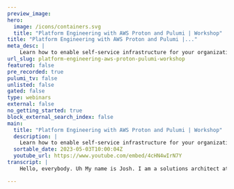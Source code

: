 ```yaml
---
preview_image:
hero:
  image: /icons/containers.svg
  title: "Platform Engineering with AWS Proton and Pulumi | Workshop"
title: "Platform Engineering with AWS Proton and Pulumi |..."
meta_desc: |
    Learn how to enable self-service infrastructure for your organization using AWS Proton and Pulumi. The workshop will briefly introduce Pulumi, an i...
url_slug: platform-engineering-aws-proton-pulumi-workshop
featured: false
pre_recorded: true
pulumi_tv: false
unlisted: false
gated: false
type: webinars
external: false
no_getting_started: true
block_external_search_index: false
main:
  title: "Platform Engineering with AWS Proton and Pulumi | Workshop"
  description: |
    Learn how to enable self-service infrastructure for your organization using AWS Proton and Pulumi. The workshop will briefly introduce Pulumi, an infrastructure-as-code platform where you can use familiar programming languages to provision modern cloud infrastructure and AWS Proton, a managed service for self-service infrastructure templates.   This 200-level workshop is designed to help users with basic familiarity with Pulumi effectively handle real-world use cases. We will guide you through using AWS Proton and Pulumi with diagrams and a series of labs to help accelerate your organization's platform engineering efforts.  
  sortable_date: 2023-05-03T10:00:04Z
  youtube_url: https://www.youtube.com/embed/4cHN4wIrN7Y
transcript: |
    Hello, everybody. Uh My name is Josh. I am a solutions architect at Pulumi. Uh and with me is Adam and if you'd like to introduce yourself. Yeah. Hey, y'all. My name is uh Adam Keller. I am a developer advocate um with Aws and um specifically, I'm working with uh A BS proton as well as just overall on the platform engineering and DEV ops Space uh over at Aws. So, really excited to be here and talk to y'all today. All right. So, uh if you have not yet done, so I definitely encourage everyone to sign up for a Plumy account. Uh If you sign up for a Plume account, you can use the Plumy back end uh to manage your state file and your secrets. That is definitely the easiest way to get started. The uh ploy service is free to use for individual use forever uh with essentially unlimited usage. Uh So I definitely encourage you to if you're, especially if you're learning, Pulumi use the Pulumi Service back end. Um Once you are up and running with Pulumi and uh if you think that your organization might be adopting it uh on a larger scale. I would encourage you to sign up for a 14 day free trial that will give you two weeks of access to our enterprises enterprise features. You know, pretty much the full uh range of things that the Pulumi service offers. So you get two weeks of free access to all of that including like scin single sign on. Uh you know, our most advanced policy is code features all there. Uh and there is no credit card required for that. Uh So don't use your trial like right away for just like getting up and running with ploy. But like once you get comfortable with Pulumi and you're like, hey, I might want to show this to my organization. Uh That's like a good time to sign up for uh for a trial. OK. So I'm gonna hand off to Adam now and he's gonna tell you a little bit about proton platform engineering and internal developer platforms. Take it away. Thank you. So, um first of all, again, thank you everybody for, for being here. Super excited to just talk about platform engineering, proton Pulumi and how, how all of this kind of comes together. Um But usually when I, when I talk about platform engineering, I like to start by just kind of talking about how we got to where we are today and, and how we've evolved and you know, when we look at platform engineering, really, it's all foundational built on top of you know this the the DEV ops movement dev ops culture with, you know, the ultimate goal of bridging the gap between developers and operators, you know, and, and, and infrastructure folks. Um you know, we started where we had this, this kind of very siloed model where infrastructure, people built infrastructure, they received a request, then they provisioned the infrastructure provision, the application to run on that infrastructure and then it was ready to go. And the developer just said, here's my code. Now you do the rest obviously, that was a slow process, very time consuming. And where we've gotten to is this kind of more modern era now where uh you know, folks are leveraging the cloud, they are taking advantage of managed services. You know, we've kind of learned that if we don't have to manage a database, you know, server, uh why do it and let's offload that, that heavy lifting, let the cloud take care of it. Um You know, we're using more modern technologies, containers, serverless technologies. There's been this huge uh boom in in leveraging serverless managed services uh and containers. And I mean, look, we see it with Kubernetes today, we see it with, you know, Circulus functionality like Aws lambda. Uh it's just exploded and with that have come some really great uh Infra infrastructure is code tools. Um you know, Pulumi being one of them where you know, infrastructures code started with uh defining as you know, Yaml cloud formation but before that, it was using chef, you know, puppet and we've kind of evolved into really programmatically defining your infrastructure as code. And you know, with that has a lot of power comes with that, right? You can have a lot of conditional logic and really make smart decisions when you build your infrastructure using infrastructure as code. And of course, you know, C I CD pipelines have become all the rage and and that's even evolved into uh into using GIT as, as the source of truth. So we've seen a lot of, you know, pipelines kind of taking over git with get ops and finding, you know, modern approaches to deploying code, deploying infrastructure uh as well. And of course, the, the last thing to mention here is microservices, right? We've, we've gone from this um you know, monolithic uh model of, of developing software to a more micro service model. And uh you know, one thing I wanna say is is there's no right or wrong approach to how you build software and how, how you build uh infrastructure, ultimately, what it comes down to is what's the best model to support the culture of the organization and to support your, your teams. But with that, we found that micro services obviously give you more agility uh so you can move faster, deploy faster, your blast radius is lessened because if you, you break your micro service, you're not breaking the entire application. And you know, throwing up a 500 error on, on your website uh for the entire page, maybe it's just one particular function of uh of your uh application. But with that, while we gained a lot of advantages, ultimately, what we've realized is that, you know, we've kind of sold it as, as maybe some people have sold it as being simpler. Maybe some have said it's a simpler approach. But I think what we've realized is it's not um you know, to build micro services to build out your infrastructure as code, there are still a lot of resources that need to be created. Um And we still have to think about how do we deploy these resources and then once those resources are deployed and our applications deployed, how are we monitoring it? How are we keeping track of um of the health of our application, the health of our infrastructure to ensure that, you know, we're not just going down and, and no one's aware of it. So, you know, what we've seen is with the DEV ops movement that we've made some pretty great progress. You know, developers get the C I CD pipelines, this really awesome automation, but it's still the developers are still focused on, you know, when we're, when we're bringing the two teams together, there's still a lot of focus on infrastructure and developers still have to kind of think about a lot of the uh you know, what's on on the infrastructure side and there's a lot of work. Um And ultimately, what we're hearing is developers don't always want to be experts and you know, be the the 10 X developer, right? They want to do what they do really well, which is build application code. Um And, and you know, deploy that code, so they're looking for standardization. But with all of this, we want to enable developers to, to build at their pace in a self-service model, but ultimately have the guard rails in place to do that. And with that, we've seen, you know, in practice where we see these built giant extractions that are being built by platform teams mega pipelines. Uh you know, this one C I CD pipeline that kind of deploys everything and I call it like the Uber C I CD pipeline that deploys all your infrastructure across many accounts and it becomes really hard when someone wants to come in and maintain that or contribute or build on top of that. So ultimately, what we've seen is there with all the good that's come out of this. In reality, there's still a lot of complexity to manage and we're still looking for ways to simplify that. And this is where platform engineering has, has come in. And again, I will say platform engineering, in my opinion is just an extension of DEV ops. Um You know, I think titles are are great, you know, but at the end of the day, we all have the same goal in mind. And that goal is to just make developers lives easier so they can serve their uh end user, which is, you know, the customer so they can give, you know, fix bugs faster, provide features faster and the operations teams, the infrastructures teams can build resources and define them in a way that enables developers to move faster and that ultimately the developers are their customers. So to put it simply, platform engineering is just looking to bridge that gap with self service interfaces um and ways for the developers to get what they need with all the guard rails and, and compliance built in. So with that, we've seen the boom in platform engineering in two kind of emerging patterns. One of those is get ups where you know, get ups, there's, there's a whole thing on, on a definition on it according to the CNCF. But ultimately, the idea behind get ups is you use get as the source of truth and any time a uh manifest is updated and get ups or any changes made, um There's a controller out there that's going to apply that change. And if anything changes manually outside of code, that controller is gonna reconcile and make sure that desired state is always being met. And then on the other side, we have self-service developer platforms, otherwise known as internal developer platforms. Sometimes you'll hear in in uh internal developer portals. Um But ultimately the goal of a a self-service developer platform is to set your standards and build common blueprints that represent your organization and your best practices of how you operate. So an example may be, you know, defining kubernetes clusters and then defining a standard way to deploy your applications onto those kubernetes clusters that meet compliance that follow the guard rails and ensure that what you're, what a developer is deploying is safe according to your standards. So ad BS proton aims to solve the problem of platform engineering and having to manage the platform on your own. So as I mentioned earlier, you know, platform engineering, the goal is to bridge the gap between developers and infrastructure operators. And proton really believes in that as as its mission. So I like to refer to proton as infrastructure as code orchestration where ultimately the platform team is defining the templates um that developers can, can deploy from oftentimes we call this golden path where we're saying here are the patterns that you can use to deploy. And you know, oftentimes these patterns are, you know, like I mentioned earlier, you know, uh containerized services, serverless functions that are, you know, behind an API gateway and these patterns deploy to all your shared environments based on on where you know, you want them to deploy. So a couple of features about proton and I realize I'm talking a lot, I could honestly talk all day, but I wanna get to the demo because I think that's where the most fun is. But proton provides um some pretty powerful functionality that we found our uh our customers have found to be really exciting and they've had great success with one is the self-service interface. So uh as a as a platform uh engineer, you're able to define your template centrally store them in GIT and use GIT as that source of truth. And proton will actually automatically uh present templates uh and publish those templates based on what you've stored in GIT. And when you set up that sync process, um but it has that really nice self-service interface for developers to go in, they have a nice catalog of, of um different blueprints or patterns that they can choose from, they pass in their inputs to configure the infrastructures code. And then proton actually deploys that infrastructure as code on their behalf. So from the developer's perspective, they get that nice self-service interface, whether that's via the console or API S and proton manages the deployment of those resources as well as the the insight and visibility into all the resources that have been deployed across accounts um using AWS proton. Uh And the last uh you know, feature I'll talk about with proton is, is the versioning uh system. So one common problem we see out there in the wild is, you know, as customers uh you know, grow and grow and, and their footprint gets really large, having insight into knowing what you've deployed across all your different environments becomes very challenging. And where that challenge becomes even more of a potential problem is when you need to apply a fix. And you know, let's just say, you know, there's an ami that you're referencing Amazon machine image, right? And that machine image is referencing a particular package on the operating system that is now has a a pretty critical vulnerability. Well, in order to find out what version of infrastructures code is running across all your environments, you have to do some creative digging to figure out what's running where. Well with proton, that's all central in the proton dashboard, I can very quickly see what a version of my infrastructures code templates are running where and then we can take the appropriate action, do a one click upgrade and then we can get to that latest version. So that's it for proton. Uh I'm gonna pass it off to Josh and we'll go from there. OK? And, and folks, I'm gonna go a little faster than I usually go. Uh Because I wanna make sure that I'm able to get to the code uh because the code is uh more extensive than it usually is uh for uh for one of these hourlong workshops. OK. So what is Pulumi uh pluming is an infrastructure code tool. Uh The essential um elements of it are that it allows you to use real programming languages. Um We'll go over the full list in a moment on one of the future slides. Uh and it works with a multitude of clouds so it works with AWS uh A w uh the other public clouds. So we won't mention by name but you probably know them. Uh and also a long tail of likes uh solution. So like data do new, like GB git lab, so on and so forth. Um Off zero, I think uh there's like um a huge range of uh providers that uh plume can work with. So, um and so like, essentially that is the uh the, the crux of, of like Pulumi is real programming languages and then it works with a multitude of clouds. Um Plume is uh open source. Uh All of the, all the stuff that we're doing today is either open source or using the free version of our SAS back end. Um So uh do, do you know that the only cost that would be incurred by uh running this demo would be the cost of the EWS resources? And that should also be likewise pretty minimal uh a little bit about Pulumi program model. So at the um the overarching kind of structure, the big, the big container is a project. You don't generally deal with projects directly. Um within a project, you have a program that's uh that's your code. Uh that's uh for us that's going to be uh a typescript file uh within your program you're defining resources. An example of resource uh is like a BBC or an S3 bucket, resources had inputs and outputs. Uh And so you will very frequently see this pattern where the output of one resource becomes the input of the next resource. For example, you might define an AWS S3 bucket and the uh bucket name uh output would become the input of a uh a policy that you might apply to the bucket. Uh And so you'll see that pattern repeated uh in our code. Uh Likewise. So behind the scenes, within those inputs and outputs, that's where Pulumi is keeping track of what needs to be uh create uh changed or created or destroyed. And in what order, uh so that's kind of where the magic happens and that's what allows you to make your Pulumi program declarative. Uh You don't have to say, you know, I want to update this attribute of this bucket and then attribute uh change. Like this part of the policy, Pulumi will keep track of those uh dependencies for you by the behind the scene. In addition to our program, where we define our resources, we have stacks, stacks are essentially instances of the program. Uh A very, very common use for stacks is to make a different environments. So, like your Q A DEV and prod um that is actually not as applicable um when you're using proton as we'll see later, but it's just important to know uh you know, how you would do this in a sort of vanilla polly uh situation. Uh a quick overview of Plume's model. So we have our Plume program that is where we are writing our code plume programs can be written in a wide range of languages including Python uh typescript, javascript. That's what we'll be using today. Uh But we also support Go uh C# F sharp. Uh We have java support which is in preview. Uh We also have YAML. Uh YAML is kind of like there for um organizations that might not be ready to take like a, a full step to using full programming languages to define their infrastructure's code. And it's kind of there so that like folks have a little bit easier onboarding if they're not yet comfortable um with, with writing code, uh real, real programming languages to define infrastructure. Your Pulumi program is executed by the Pulumi engine that is like the Pulumi cli. Uh it is going to interact with the Pulumi service to read your state file to find out what state uh your infrastructure is in. And then it is going to inter interact with uh one too many Pulumi providers to actually uh change your resources. So, uh today we'll be using the AWS provider. Uh that is what is making the actual API call to um to the API uh AWS API and uh, but there are other providers out there. Like we have Kubernetes provider that is like very popular. And so like, you know, and you, it is very much idiomatic to use multiple providers in a single um in a single plumbing program. So you might want to spin up an Eks cluster and then deploy some KTIS manifest onto that cluster. Uh And that's like that's a very uh common use of plumbing. Ok. So now we're up to demo time. I'm gonna check the Q and A tag real quick. OK. That is a long question. And I'm gonna have to get to that uh a little bit later because I wanna make sure that I get through the code. Uh I am going to share my screen, rearrange some windows, please be patient. All right, we're gonna share this screen. We're gonna make sure we share the entire screen and the correct screen. OK. So folks should now see visual studio code and now we get to play my favorite part, my favorite game in any workshop. Uh We're gonna play a game called, is it large enough for you to read? Uh How does that look to you, Adam? Does that look? Does that look reasonable? Yeah, that look, that looks pretty good. If anyone complains, I will, I will interrupt you and let you know. Yes, please do. OK. So taking a tour of the code, um There are two important con concepts I understand in proton, there are environments and there are services. Uh your environment is like uh your shared infrastructure and that is typically going to be defined by your platform team and deployed by your platform team. Uh So I'm going and then on top of the in into those environments, you will be deploying services and your services. Uh The templates are still going to be defined by your platforms team. But the actual deployment is typically going to be happening uh by your application development team. So you know, if I am, so as a service team member, I'm going to like come into the proton U I uh and like, you know, fill out a form and then I'm going to click a button and then it will deploy. I will also select the environment into which I am deploying my service and then my service will be deployed. Uh We'll, well, you'll see that in detail uh very shortly. So in this proton templates directory, uh we have an environment template and a service template in the environment template. Um It's important to note that when you bundle uh proton templates, they do have to have a uh prescribed structure to them. Uh And that is detailed of course in the proton dots. Um So within the infrastructure folder here, this is this is like where you're gonna see like the stuff that looks very familiar if you've worked with Pulumi before plus a couple of extra things that I will go into very shortly. Uh So in our pluming program, this is a pretty straightforward pluming program. Uh I'm gonna highlight a few lines. So uh we create a VPC. Uh this is the AWS X VPC. So this creates like a VPC and sub nets and net gateways and all that, all that goodness. So you have a fully functioning VPC like right out of the box with just a couple of lines of code. Uh We also create a in a uh an ECs cluster. Uh We're gonna deploy uh a Fargate service onto that um in the service portion and we have a security group for our load balancer. Uh This is not by the way, 100% production ready. Uh This could certainly be tweaked to be a little bit more, both flexible uh and uh and like uh a little bit more secure. So don't, you know, use this right out of the box for like production. Uh But it should give you a really, really good starting point. Uh And then we also have an A LB and we are deploying uh our A lb into the public subnet of our B PC. So here's an example, I'm gonna highlight over this. That is any um oh I know why uh normally in a pluming program, you would get, you would get the hard typing. Uh But because of the way that we have this set up, you'll notice that there's no node modules here. Uh That's because when we deploy our proton template, we do not include node modules. Uh That is they are uh they will get grabbed when proton runs the template, you'll see all of this later. Uh The important thing to take away from this is like this is our shared infrastructure. So we have a VPC, we have an ECs cluster and we have a load balancer and all of the services that we deploy into this environment uh are going to use this shared infrastructure at the bottom of our file. We have some uh some outputs. Uh These are stack outputs in Pulumi uh in typescript, you do that just by adding the export keyword. Uh So we're exporting the VPC ID, the private subnet I DS, the cluster A RN, the uh the low balancer A RN and low balancer TNS name and all of these things are there because they are going to be consumed by our service template. Notice by the way that we do not export the public subnet I DS because we do not want people deploying services directly into public subnets. That's what the low balancer is partially there for. OK. So that is uh are we so far so good? Uh I, I can't really see the chat because I only have two monitors and one of them has my notes. Uh But I don't even give me a thumbs up. Uh Yeah, I just wanna add, yeah, it seems like everyone's good. Um There was one person just mentioned con maybe some confusion around services. And I just think with, with proton like when, when you think about services think, you know, uh the blueprint that defines how your application runs. So if that's a container, if that's a serverless function, it's whatever the infrastructure uh that is required for your application to run. And then the environment is just those shared resources as Josh said, which by the way, Josh just I wanted to commend you, you explained it like, like maybe you should be the proton developer advocate because that was really good. But the environment is where the shared resources live. And essentially when you deploy a service through proton uh proton bridges uh environments and services together through inputs and outputs. So you make your configurable inputs in the schema file and then proton is able to then dynamically configure resources based on those values. So anyways Josh, so far. So good. Cool. OK. So um how does proton actually like run Pulumi commands? It does it by uh using code build, which is uh for those who don't know code build is um AWS S managed uh continuous integration service. Uh More to, to boil it down to a very, very simple concept. It is basically a con they give you a container and it runs bash commands, whatever you supply it and you define those batch commands uh in this file manifest dot YAML. Uh So there are two scripts that you're basically gonna be supplying here. One is to provision the infrastructure that is going to run a few Pulumi commands and then run Pulumi up and then there's also a deep provision section that's going to uh do whatever it needs to do to set up and it's gonna run plume destroyed. So it's pretty straightforward. Uh Let's take a quick talk uh tour through our provision script. Ok? So we have some debugging stuff You can ignore that safely. OK? So we're gonna download Pulumi, we're gonna run M PM install. That's gonna give us our node modules back and then we're gonna run some plumbing commands to essentially configure the environment. So uh we have a stack name, right? And so um what you can't see here but I have some, I have a sample over here. Uh And I'll go into it in just a moment. Proton takes the inputs that you give through the console and it uh it puts them in AJ O A known JSON file called proton dash inputs dot JSON. And then, so what we're doing here is we're taking proton dot inputs, proton dash inputs dot JSON. And we're using the JQ uh command line tool to get those values and pass them to our Pulumi stack. For example, uh we're grabbing the stack name. Uh You'll see, you'll see more configuration actually when we go from the uh when we, when we go over the uh the service template because that's going to be using all the outputs from the environment which are passed along to the service. Uh If you want to see what that looks like for an environment here is the sample file. So uh the environment name gets passed through like, so we use that environment name that's gonna become the name of our VPC. Uh And then we also, this is actually uh this is actually a little bit outdated, but essentially the one we'll keep an eye on here is the name. So we'll use this name. And then over in our plume program, we pull that in using the plum config functionality. We require the name. We also require a cyber block and then we use this name down here when we actually name the VPC resource. And so this name will filter down into like everything that you see in the console. So like if you're looking at the VPC, if you call this thing, uh you know, my environment, the VPC will end up being called out my environment dash VPC. Uh The um the subnets will have names that are also based off of that. So you'll see which ones are the public subnets and the private subnets and stuff like that. Uh And then we also pass through the cyber block uh as a as a configuration parameter just as a sort of demonstration. It doesn't actually have any effect on uh this particular infrastructure we build. But like if you can think of a scenario where you might have like hub and spoke network with like centralized egress. Uh Those VPC cyber blocks become very, very important because you need them to not collide. And so you need them to be parames. Josh, can I say that is the environment? Uh And I think, you know, so that again, so plume super powerful because you, you can programmatically define your infrastructure as code, you're using typescript here. Now imagine as you get more advanced in your templates, maybe you wanna make a uh one of the optional inputs, load balance or maybe you want to have a central load balancer in your VPC. So with Pulumi, I could have a conditional statement in my code that says if load balancer was enabled. So if that bullying value was set to true when someone created the environment, create a load balancer, create this shared load bouncer. But if not, then that load balancer never gets created. So you can really get you, you there's a lot of power that you have when you mix Pulumi with proton here because you can have this really nice self-service interface with all these options. And the end user is just selecting what they want and programmatically you're able to make decisions at deploy time at render time. So that was all I wanna say. Thanks, Josh Awesome. So um and then, so then the next question is like, well, how do we and how do we like let the console user know um what inputs are available. And so that comes from this file under schema schema dot A. Uh It is a YAML file that essentially lets you define like what the inputs uh the possible inputs are. Uh you can, we, this is a pretty minimal example. Um So right here, we just have the BBC Cider block um environments always have a name anyway. Uh So you don't actually have to define that in the scheme of block. Um But you, there's like a lot you can do with this file, you can say which ones are required, you can add validation uh to these inputs. So like, you know, uh if, if I had more time I could add a uh a validator here um that would like ensure that this is actually a valid cycle blocking. And so, um but let's uh let's get to like the actual action here and let me where, where do we go here? Where did you go? There you are proton console. OK. So uh and now can folks see this? I'm making it nice and big. Hopefully that is OK. And give me a thumbs up if that looks good to you. Little bigger, uh little bigger. All right one. Alright, cool. So here's the proton dashboard. And what we're gonna do now is we are going to create an environment, OK? And create an environment. So here is our environment template. It's called fargate dash env. Uh I may at some point after uh this workshop, go and clean some of these up. So the names are a little bit more consistent. Um But we're gonna select that environment. We're gonna click configure. OK? So under provision, we're gonna leave this alone because we are using code build provisioning. Uh which is, so that's basically neither, none of the above. Uh We're gonna go to which deployment account we're gonna deploy to this account, which is fine. We're gonna give this uh environment a name, my env uh we can give it an option description, but we're not gonna do that here. And then we need to select which role uh is going to be used to deploy it. Uh I will show you how I created this code uh role uh later if there's time, but I'm gonna select this uh this role that I created uh using actually, OK? And then we can add some tags if we need to, but we don't need to do that. So let's click next. Ok? Now, we are able to actually enter the cyber block. Let's let's go 10.3 0.0 0.0 0.16 total, classic classic cyber block. Uh Let's, and then we're gonna hit next, ok? So then we're gonna get a chance to review the inputs that we did. Uh They all look good because this is a simple example. And then we're gonna click create. OK. So now we can see that our deployment status here is in progress. Uh What I'm gonna do is I'm actually gonna reload the page uh and now that we can reload the page, oh Look at this. We have code build provision. And so what we can do is we can click this link to the code build job which will take us into the code build uh console and we can tail the logs and we can watch it, do it, do its thing. And we're not gonna stick around here for the entire creation process. Uh I'm actually gonna jump back to the code so we can maximize our time together. Uh But very shortly, uh I'm actually gonna, I'm gonna jump back to the code now. We'll, we'll check back in here. But what you'll see is you'll see that these um these commands that we define our in our manifest dot L they're gonna start executing. Uh And then we're going to deploy our infrastructure using polluting. Let's see. Do we have any, we don't have any output yet, but that's OK because we have plenty more to show. OK. So that is the environment template. Now, let's take a look at the service template. OK? So our service template um likewise, yeah, this should look pretty familiar. Let's go into the Pulumi programs is the index dot TS file. And what are we doing here? OK. So we are requiring now, remember that we had all these outputs at the end of the environment. Well, we're now making the required configuration parameters uh for the service because this is how the service knows where to deploy its infrastructure. And so what is that infrastructure? Um And let me also preface this by saying uh this, the partitioning of the infrastructure between environment and service is not necessarily optimal. Uh That's another thing that I'd like to work on if I have time. Uh So, so you may see a few minor changes to this after um after this workshop is concluded. Uh So do like, you know, you might want to keep an eye on the um on the workshops uh on the workshops at Repo um that is linked in the handouts. That's where all the code is. So we create a target group for our service and an HD TB listener on the low balancer. And so like, you know, when we create this target group, right, we have this VPC ID and then where is this VPC ID ultimately coming from? It is coming from the environment. And how do we get our environment? Well, when we create our service, we select which environment it's going into. And when we do that, um proton will create a um a proton inputs that chase on file that includes all the outputs of the environment. And so that's right here. That is this file. So you can see that like you know, this is a lot longer than the uh than the, than the JSON file that we have for our environment. Our environment is very short, but our service contains not only like our inputs to the service but also all of the outputs from the environment. And so like here, for example, is like, you know, the, the uh the VPC ID that we're gonna use uh to deploy our listener. So hopefully everybody's following so far. So point being you get the outputs of the environment are passed as inputs to the service. Can I add one thing, Josh really quick, go ahead. Could you go back to that uh input really fast? Um In, in, in addition and again, a a again, you're explaining proton so beautifully. Um If you, one other thing that's really cool about the service templates is you can also bundle a pipeline definition in your service template. So if you decided that you wanted to have a pipeline, what proton would give you here is the pipeline inputs as well. So if you know, you want to make these templates generic, so one thing is maybe you wanna let you know you have a polyglot environment where one team writes and go the other team, you know, develops in Python, but they all need to run unit tests. So you could just say what's your unit test, script location? And then in your pipeline, you're just gonna run that um that that line based on what the the user passed in. And this is where you'll get all the information. So super powerful, you can really build extensive uh like full fledged services here with pipelines end to end and proton will, you know, fill in those blanks uh in this, in this file. All right, that's excellent. Oh And so we can see by the way that our, our V BC is uh being created, uh We're now down to the load bound. So our environment is, is progressing along very nicely uh back to so back to our service. So we're gonna create a target group, a listener I enrolled to run our um to run our far G task. We have a task definition and uh it is running, we're just gonna run essentially. So we're gonna create a far G task if you don't know what Fargate is. Uh fargate is ewss managed uh serverless container orchestrator. Uh It basically means that you can run uh containers without having to worry about the hosts on which they're actually running. You just point it kind of at a VPC and say, uh you know, scale out it within this VPC and it does its thing. Uh It's an excellent option. Uh If you are running an application on containers and uh are just kind of getting started and don't wanna have to necessarily deal with the complexity of running like a Cobert cluster. Uh We have a security group. The security group is this is basically to allow traffic properly. Um From our far day cluster, we need to be able to download the actual engine X container. That's why we have to allow port 443 and then port 80 is where the actual engine X traffic will flow. Again, this is not a production uh ready uh uh set up. You would normally have like uh http S and have that terminate the low bouncer. Uh But for simplicity, we're just gonna run straight port 80 through to uh to engine. Finally, we define the service. Uh The service is going to be deployed into our private subnets. That's where you want. You don't want necessarily want your container to be publicly addressable. Typically you do not. And then the last thing we're gonna do is we're gonna export our service URL uh again in a more um one of the things I do want to eventually do to improve um The this demo code is to allow it to support multiple uh services uh on a, in a single environment right now. It only supports one. So this URL would uh if we had multiple services, there would be like a, an extra um an extra URL segment tacked on to the end and we would use um layer seven based routing to be like, OK. Uh Whatever, whatever, whatever dot Amazon app that AWS dot com slash service one, we'll route to the first service slash service two would route to the second one. Um So that's a future enhancement that hopefully we'll be able to, to get out at some point uh looking at the schema uh or schema dot yaml. So this is the, this is what defines the console inputs for a service. Uh We have a, this is essentially a dummy. Uh uh This is a dummy input basically. Uh But we're gonna allow you to define the service port. It doesn't actually work at a, at present, but that is definitely something that you might uh in a more production scenario of like one clear example of like a, a parameter to the service would be the name of container, right? So you're gonna have like my org slash, you know, uh login service or my org slash orders service or whatever. Uh That's like how you would use it in a more productive scenario. So, like each team would fill out what the name of the container is that contains their application code. OK? So let's see how our uh OK. Good. So our environment is now deployed uh And we can close the code build tab back in proton Town. Uh So we see our environment is called my ENV. And if we hop on over to the VPC console lo and behold to go to our VPC S, we see that we have my environment VPC right here. So that is what we just deployed there is the cer block that we defined and we can see that our inputs to our environment are have been passed along to the actual generated infrastructure. Great. OK. So let's go back to proton and a really cool thing to highlight there, Josh is you didn't. So all you did as the platform engineer and when I say all you did, I'm not trying to, you know, lessen all the, you know, all the hard work, but like you just define your templates using infrastructure as code, right? You're comfortable. That's your, that's your territory. You feel good there. What you didn't have to do was build an infrastructure pipeline. You didn't have to think about cross account roles and like all these all the complexities that come with automating, deploying of these resources, you just, here's my template bundle, here's my infrastructures code, published it and then went through the self service interface and proton handles the rest. So it's just kind of neat that you don't have to think about all of those complex things anymore. You're just really focusing on the value to you, which is defining the infrastructure in a way that's reproducible and deployable. Excellent. Uh So now that we're ready to create a service, we're gonna create, uh we're gonna choose our service template. It's the same single template that we just went over and visual studio code, we're gonna click configure, we're gonna give it a name but my service cool. Uh We don't, uh And then we can define some tags if you want to. That's optional. We're gonna skip that for now and we're also going to define a service instance name. So you can actually deploy multiple instances of the same service uh into multiple environments at once. Uh We'll call this uh my service instance and we need to select the environment. Um It's worth noting that um behind the scenes proton will let you do some pretty sophisticated things so that you can ensure that uh a service is only deployed into a compatible environment and not only a compatible environment but a compatible major version of that environment. Um You can do and we didn't really, we're not gonna show that here today but you uh you do when you create environment templates, there is semantic versioning that you, that you attach to that so you can create a new version of an environment and it might not even be available to anybody yet. Uh You actually have to explicitly publish it. Um So it's like this is like such a huge leap forward. Um For like for these types of manage services, this is like really, you know, proton is like really one of the nicest uh products I've seen uh in this area. So we're gonna select the environment that we just uh deployed into my environment. We're gonna enter our service port which doesn't actually do anything. We don't tell anybody uh we're gonna click next. Ok? Again, we get a chance to review all the choices we made. Uh We think we feel pretty good about them and we're gonna click create. OK? And so now we see our service status has created in progress. Uh I'm going to reload page and we're gonna go to this service instance we're gonna click here. Uh and lo and behold, we have our code build provisioning link And if we click this, it will open uh the codebuild console in a new tab. And again, we can tail the logs and keep an eye on uh what's going on. Uh So it is now running like M PM install. Uh Plume has already been installed and it's eventually going to run Pulumi up. Uh So at this point, uh I think I want to uh hm let's uh actually, you know what? We only have about 10 minutes left. I am by the way more than happy to stick around, I could talk about this for another hour. Uh If folks wanted to. Uh but I don't know that there is necessarily that much demand that said uh maybe this would be a good time to check in on Q and A. Um How are folks doing over there? Is everybody following? Does this all make sense? You know, Josh, there was one question. Yeah, the, the most recent one I think you you may be able to help with is how does proton compare to using uh Pulumi automated deployments could use them in conjunction? Are they more competing? So, uh yeah, I, I think that if you were using proton, you would probably not be using Pulumi deployment. Now that said there's still a lot of value in those scenarios that comes from using the Pulumi service, which uh I I can bring up right now actually. So this is the Pulumi Service. Um One example that comes to mind, right is, um, if you are uh on Pulumi business critical level of um, of service, um we give you the ability to define. So Pulumi has uh a policies code feature called policy packs. And you can, when you're, when you're on business critical, uh you can define a policy pack that needs to apply to every stack in your organization. So if you need HIPA compliance and there's certain AWS services that you can't allow anyone to use, uh you can write one rule in code uh to ensure that those services are not used and they will automatically be applied to all stacks across your organization. Um So that, so no, you would not necessarily be using Pulumi deployments if you're using proton, but there's still, uh, you would still probably want to use the Pulumi service, uh, by the way, uh, in the Pulumi Service, uh, you do get a, uh, history, uh, of this is our service that's being spun up. I guess it, I guess it just finished, um, within the p Pulumi service, by the way, you get, uh, the output, the same output you would see from the ploy cli uh, as well as like the change history to any stacks and any stacks that have been spun up or down as well. Uh So, uh, you get that history in there that's like so important when you're like, trying to figure out like who changed what, when and possibly why. Uh That's always good to know when you're working with production workloads. Uh Also in the Pulumi service. Uh Again, you have like uh we know we have a dashboard that shows you like your resource count over time, stuff like that. Um So I think that I think that the ultimate like proton and the plume service work really well together. Uh But you would not be using the specific feature of colum deployments in all likelihood if you are using proton. Um let's check back by the way on co build. OK. So we are all done. Our service has been uh deployed and if we go back to the pro top console, uh we can reload page and if we scroll down, uh I think it's actually what this up. No, here it is. So if we look here, details, outputs, we have our service URL. Let's copy that. Let's paste it into the browser and lo and behold, we have ourselves a new fresh, fully functional instance. Of engine X. So it works, which is always good to know. Um So we only have about eight minutes left. Um I wanna make sure I take this time to cover any questions because there's, I mean, this is, this is a very, very, this is a particularly dense uh presentation. I know I went over a lot of stuff. Um What else can I, can I help uh folks uh with, let's see, we have some questions here. Can you deploy services to environments that you already set up outside of proton proton? For example, existing ECs clusters? Yes, yes, you can. Um There's a lot of different ways you could accomplish that, but essentially, you just need to get the cluster ID and any other supporting I DS and infrastructures to Pulumi. And uh there are a lot of ways to do that in Pulumi, you could hard code it. Uh Pulumi has what's called a get method on every resource type. So you can query for example, a VPC by VPC ID uh or other um you know, there are functions within the AWS provider to grab a VPC by different identifying um characteristics. You might be looking for something with a specific tag. Um Again, so there's really, there's lots of ways to reuse that existing infrastructure um outside of um that that was created outside of Pulumi, you can also by the way uh import resources into Pulumi and have and so you, you would be able to potentially create a proton environment or another Pulumi program and import your existing infrastructure. Uh If you go to our blog, I wrote a blog post uh about that very subject pretty recently. Uh Let me see if I can grab it and I'll try and throw it in the handouts or uh for you. And yes. So on top of that. So, so you can also with proton if you want to, if you manage a, a stack outside. But like oftentimes what we see with customers is they kind of wanna, they wanna move to proton, but they want to do more of like that Strangler method type approach where you slowly isolate your stuff created outside proton has a feature called customer manage environments where basically you could define uh an environment and your environment is literally just uh the output. So VPC ID, uh ECs cluster A RN whatever you'd want to share. And then when you create a service definition in proton and you deploy it to that environment and I'm air quoting here, it's gonna grab those outputs and that's how proton knows of those values. So if you wanted to do that like natively in proton, that would, that's how you could do it creatively there. So Graham asked a great question. Can you provision the application on top of the infrastructure with pro time or is it just for the infrastructure? So Graham, that's that there's actually a this is actually a fairly nuanced answer. Uh If you are deploying a containerized service, the application is the infrastructure. Um However, if you have a scenario, for example, where uh you're running software on V MS, uh you could just as easily define in your infrastructure as code, you could define a um code, deploy deployment and do it that way. Um Or you know, with these, you know, because you're using um because you're using code build as your provision. If you can deploy it by executing bash for uh powershell commands, I believe the windows containers are also supported. Uh Check me on that, Adam make sure that's correct. Um But essentially if you can deploy it using a script. Yeah, good. So that is supported. Um You know, if you can deploy it using a script, then you can use pro to, to do this. You could just, you don't even need to be using Pulumi at all necessarily, you can pass parameters. Uh you know, to like if you're using uh what is it Capistrano, I think you could just pass parameters like Capistrano if you're deploying a ruby application like on to virtual machines. Um We have a lot more questions. Uh How does proton auto tagging work if plume is provision in the environment? Does it work if using cloud formation for provisioning? Uh So OK. So proton is going to tag uh in the console, right? Proton is gonna generate tags for let's say the environment regardless, I believe. Right. Yes. Yes. So it's gonna have these sort of Aws generated proton, um, tags. If you want to tag the actual resources the, uh, environment is creating, then in that case, um, you would just pass them through to your Pulumi program and then apply them. Uh, however you need to use in Pulumi. Um, if you were using the AWS, um, excuse me, if you're using the AWS X VPC component, uh the name of the resource which we call my ENV dash VPC or whatever. Uh those, those names are going to automatically filter down because that's how we design the component. So you will see those name tags in the um in the console. Uh Are there any other questions? Let's see. II I think we covered too much, maybe, maybe, but his mind is so full. There's no room for questions there. There's what can the templates be managed directly through proton? And I, I, I'd probably like to get some more uh elaborate a little more on that. But I mean, proton, essentially, you, you define your templates, um you know whether that's in GIT or in S3 and then you tell proton here's the location of the template and then proton knows what to deploy and how, what to render at deploy time. Yeah, the example code um by the way, uses S3 but in a production scenario, um you should use, you should probably use get uh sync instead. The reason that we use S3 um for this demo code is that it allows us to keep all the code in one repository so that things like can't possibly get out of sync. Um And I didn't really get a chance to dive too much into this, but it's worth mentioning that um we act, I actually set up proton and the templates themselves using Pulumi that I ran on my local machine. Uh So it's like a little bit of a uh uh an inception type thing. If you're familiar with that, with that movie, um When we set up the proton resources, they're actually pretty minimal. Um We have a role that codebuild can assume it's gonna allow it to create um AWS resources. So we give code build uh full admin, which is, that's like pretty standard practice. Um So, you know, if you're, if that, if that raises some hairs in the back of your neck, that is actually pretty normal um for, for tools like Pulumi that you, you do want to give them a role with full administrative access because if you give them anything short of that, they're not gonna be able to create I AM roles which are like pretty critical for most uh real world use usages. So like, for example, you can't, most of the time you're not gonna be able to run like a service application unless you are allowed to create I AM roles which in turn requires full administrator. Uh So that is, that is normal. Um In addition, so we have that. Uh so we have that role. Uh We're gonna apply that role to uh code build. We are giving uh we're also passing our Pulumi access token. So that's what allows us to interact with the Pulumi service. Uh We are putting that in secrets manager. Uh And then we give it. So we're essentially creating a secret and secret version. Uh That's so um when codebuild does its thing, uh we are actually passing that through to codebuild as an environment variable and you can see all the details of how that works in manifest dot YAML. Uh And then we're also creating a bucket in which to place our templates. Um So that's essentially how the protein infrastructure works. Uh If you want to look at the details, you can also dive into the environment, template folder and service, template folder. Um That is what actually uploads uh the G ZI template up here. So we have a make file that I know I'm like really, really tacking on quite a bit to the end of this uh workshop. But hopefully the, the folks are following along, we have a make file, the make file will take the code uh for our, for our template and tar and G zip it. And then uh if you run this Pulumi stack, it will upload uh the template into uh a uh S3 and uh create and publish a new version of the template. Um You can also do all of this through the U I. The reason that I decided to automate it is that uh in offering this workshop, I was running through this over and over and over again. And so it became very much worth my while to actually try and automate it as much as possible because I was doing it so many times. Uh If you're doing this in practice, you, it may be totally fine to like set these things up just through the proton console. Um Adam, if you by the way, have to go. Uh No worries. Uh I can stick around for a little while and try to answer uh the remaining questions um up to you. Uh So we have a question. Can I use I am to allow access deployment to groups of templates to a group of users? Uh I would certainly imagine so, but Adam, if you wanna fill in some details there, yeah, so this is something we're we're looking at with proton. So today you can't, you do have some control over who can deploy what in the proton console and API S. However, we are looking at um having more advanced identity uh and access management privileges uh there. So if that's something that you're interested in and you have some, some really good use cases, I'm just gonna post my email in here. Please feel free to reach out to me because that's something we're actively looking at. Uh right now. Awesome. Uh So Camila asks, uh what are some of the potential pitfalls to be aware of when using this combination? Pulumi plus proton? Um All right. So you don't want to do platform engineering in your company until like you're ready to do it. Um Some of the skills that you're gonna need, um some of the skills are gonna be necessary. OK? You're gonna have to understand how to separate environments versus services and which resources go into which place. Because if that gets messed up and you start having a whole bunch of developers, you know, deploying their services and then you're like, uh-oh, we put something in the wrong place that's gonna be difficult uh to fix, not impossible, just, just difficult. Uh It's very expensive in terms of time, not that. So in terms of money, um you definitely uh your platform engineering team needs to understand how needs to understand how to keep a stable versions of environments and services you uh you know, do not want to be uh unnecessarily creating new major versions of either environments or services. Um And so like, you know, and these, these are, these are skills that, that that can be learned. They're not, they're not inherent, no one's more in understanding semantic versioning or like, you know how to partition infrastructure between environments and services. Um but, you know, start small, I would say start small. Um you know, think of, try to put like really obvious shared infrastructure like VPC S, like, you probably don't want uh a service application team uh having to define their own cyber block or like aspects of their VPC. That's like a really great starting point. That's like really easy to, um you know, that's very clearly an environment in my mind. Uh Typically, you're going to want to have some sort of shared. Uh If you have, if you're using ecs or EKS clusters, those are also very good candidates to go into environments. Um So, yeah, again, I would say like, don't definitely don't be in a rush to like roll this out to your entire organization, start small. Um Make sure you go through a few major revisions and that your templates are relatively stable before you start to roll them out en masse. Um I think those are some of the, I think those are the biggest pitfalls that I can think of. Yeah, I, if I can, yeah, I, I think if I can just add a couple of things, I I agree with everything you're saying. One, you know, it it's very common and this is in, in platform engineering in general, we build these, these platforms to enable developers to self serve. One of the biggest failure points is we think we can solve all the problems in this central self-service. Uh platform. And the reality is we can probably get to about 80%. But at some point, you, you're not gonna be able to solve every problem at your organization. So recognize and start, as Josh said, you start small, recognize the problems that you can solve, build your templates. Make sure you're you think programmatically when you're defining these templates and have, you know, that conditional logic to uh you know, use that schema to to have some conditions to deploy things or not deploy things based on inputs. Um But also really quick segway here, proton does have a feature called components where when you get to that point where you just simply can't solve every problem. And there's that like the 80 20 rule, 80% you've solved with the platform, but there's 20% that you just pos can't possibly do everything. This is where components help developers can come in and actually bring their own infrastructure as code and deploy it on top of uh their services. So I'm not gonna dive into that now. But I think as we look forward and as we look at how we're building platforms in the future, this is gonna be critical uh because you gotta be a be able to think of the the developers that need to self serve, but also self enable. And that's where you know, features like components will help. And that's so sorry. There was one more question that I actually, I was gonna touch on too and I see my, my audio, my cameras off, but hopefully my audio is ok. Um proton is not opinionated about where you deploy to. So as Josh was showing proton launches a code job and then deploys your infrastructure as code based on what you have to find there. So if that means that you want to deploy somewhere else, you absolutely can. Uh proton is not forcing you to deploy to one particular cloud. It just runs in AWS runs that code, build, job runs your infrastructure as code. So if you want to deploy something into your, you know, uh data center, you can do that with proton as well. And uh one more thing I wanted to call out um in the uh in the sample code. Uh is that so if you the read me has a lot of the details that I went over, um It definitely explains pretty clearly. I hope, I hope it explains clearly uh all of the uh components of the code base. So like what's in each directory, what word do you need to deploy things? Uh All that information is there for you in the read me. So do um you know, hop on over and by the way, if there's anything that's not clear, please file in issue um in the github repo. Uh I'll be more than happy to uh to take a look at it and, and try to address it as quickly as possible. Um Also, you know, if there's any mistakes in the code, uh likewise, please, uh you know, do file an issue and I'll try and get it fixed up. Uh OK. So I think maybe we have time for like, maybe one more question because we're a little bit over time. Uh Craig, uh My former coworker asks, how does uh proton integrate with co catalyst if it does at all? OK. So yeah, again, my, my computer is getting a little wonky here, but it seems like my audio is good. But yeah, it was good. Thank you. So, uh OK. So it's a good question. So code catalyst really focuses on the that the developer experience um where developers can just kind of get pre vetted blueprints, like kind of opinionated blueprints and they can just click kind of drag and drop their um uh their, their C I CD workflow and it's really like really focused on on developer experience number one and having the opinion built in proton is opinionated in how we deploy infrastructures code and how we deploy. Um But it's very extensible. So you can build on top of proton, you, proton enables you to use Pulumi for example, or it literally you could use proton to deploy just A S A series of bash scripts if you wanted to. So uh that's kind of the main difference is proton offers that developer platform, but the platform team is defining the opinion where code catalyst is AWS has the opinion and that, you know, you can leverage Aws as a opinion there. Cool. And we have one more question. Uh Are there any particular features that make proton different from open source solutions like backstage? Yeah, that that's a good question and, and it's common uh a very common one backstage is really uh a really powerful uh developer portal. Um I would say that just the, the main difference between the two is just proton is, is uh fully managed, very infrastructure is code focused. Um you know, pipeline focused and backstage is really focused on the internal developer portal where developer can you know, kind of get that documentation, get scaffolding, like if they want to get in a a sample project, uh react project, for example, and get that repo you know, presented to them and, and kind of get the scaffolding, that's where backstage really shines. Um But I would say they're, they're, they're very, they, they do have similarities. But also there is a we have a backstage plug-in for proton as we do have some users that like to use backstage, but they want to leverage protons versioning for the infrastructures code uh in Aws. Cool. All right. So I think that we should be wrapping things up. Uh Unfortunately, I would, I would, I could, I could keep going forever on this stuff. This is like one of my favorite topics to really, to really cover um some links for folks that are interested in learning some more. Um If you want to keep on tap of our future um workshops, please go to plume dot com slash resources. So, um I am easily findable uh on the Pulumi Slack. Uh If you have not yet joined, I definitely encourage you to join uh hop on the inside of the workshop channel or even the general channel or the Aws channel. Uh My name is Josh. Uh and I'm pretty easy to find, uh I am the guy that looks like this and has the Pulumi icon next to my name, uh that identifies me as a plumy employee. Um So, uh Adam has disappeared visually. I think he's still with us uh in, in audio. Um But on behalf of both of us, I really want to thank everyone for uh choosing to spend this time with us. Uh We hope that this content is valuable uh that you've learned something useful that you can apply in the real world. Um And uh yeah, thank you so much for your attention. So on everybody.

---
```

